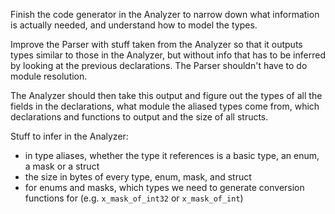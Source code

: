Finish the code generator in the Analyzer to narrow down what information is actually needed, and understand how to model the types.

Improve the Parser with stuff taken from the Analyzer so that it outputs types similar to those in the Analyzer, but without info that has to be inferred by looking at the previous declarations. The Parser shouldn't have to do module resolution.

The Analyzer should then take this output and figure out the types of all the fields in the declarations, what module the aliased types come from, which declarations and functions to output and the size of all structs.


Stuff to infer in the Analyzer:
* in type aliases, whether the type it references is a basic type, an enum, a mask or a struct
* the size in bytes of every type, enum, mask, and struct
* for enums and masks, which types we need to generate conversion functions for (e.g. `x_mask_of_int32` or `x_mask_of_int`)
